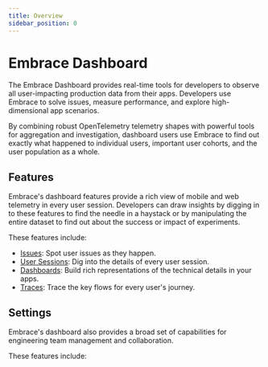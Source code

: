 ```yaml
---
title: Overview
sidebar_position: 0
---
```


# Embrace Dashboard

The Embrace Dashboard provides real-time tools for developers to observe all user-impacting production data from their apps. Developers use Embrace to solve issues, measure performance, and explore high-dimensional app scenarios.

By combining robust OpenTelemetry telemetry shapes with powerful tools for aggregation and investigation, dashboard users use Embrace to find out exactly what happened to individual users, important user cohorts, and the user population as a whole.

## Features

Embrace's dashboard features provide a rich view of mobile and web telemetry in every user session. Developers can draw insights by digging in to these features to find the needle in a haystack or by manipulating the entire dataset to find out about the success or impact of experiments.

These features include:

- [Issues](/docs/product/issue-monitoring-and-work-flow.md): Spot user issues as they happen.
- [User Sessions](/docs/product/sessions/index.md): Dig into the details of every user session.
- [Dashboards](/docs/product/boards/index.md): Build rich representations of the technical details in your apps.
- [Traces](/docs/product/traces/index.md): Trace the key flows for every user's journey.

## Settings

Embrace's dashboard also provides a broad set of capabilities for engineering team management and collaboration.

These features include:

